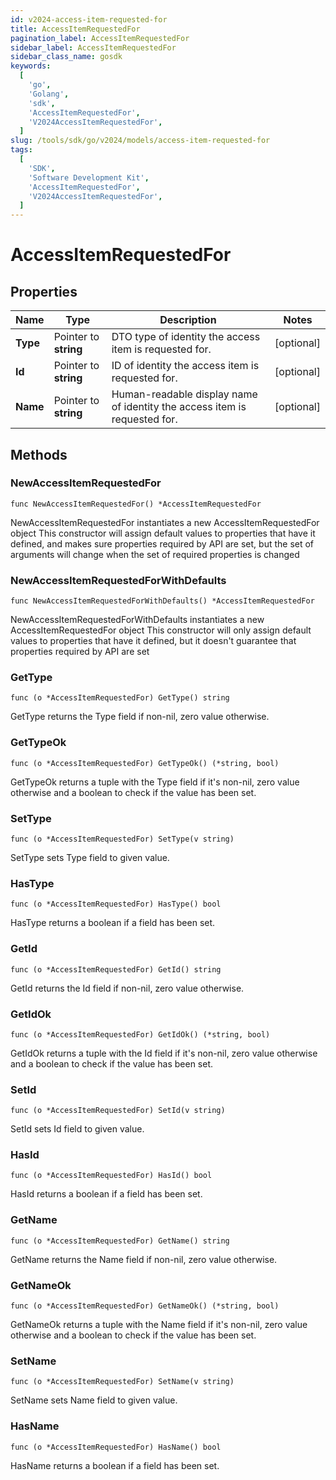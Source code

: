 ```yaml
---
id: v2024-access-item-requested-for
title: AccessItemRequestedFor
pagination_label: AccessItemRequestedFor
sidebar_label: AccessItemRequestedFor
sidebar_class_name: gosdk
keywords:
  [
    'go',
    'Golang',
    'sdk',
    'AccessItemRequestedFor',
    'V2024AccessItemRequestedFor',
  ]
slug: /tools/sdk/go/v2024/models/access-item-requested-for
tags:
  [
    'SDK',
    'Software Development Kit',
    'AccessItemRequestedFor',
    'V2024AccessItemRequestedFor',
  ]
---
```


# AccessItemRequestedFor

## Properties

| Name | Type | Description | Notes |
| --- | --- | --- | --- |
| **Type** | Pointer to **string** | DTO type of identity the access item is requested for. | [optional] |
| **Id** | Pointer to **string** | ID of identity the access item is requested for. | [optional] |
| **Name** | Pointer to **string** | Human-readable display name of identity the access item is requested for. | [optional] |

## Methods

### NewAccessItemRequestedFor

`func NewAccessItemRequestedFor() *AccessItemRequestedFor`

NewAccessItemRequestedFor instantiates a new AccessItemRequestedFor object This constructor will assign default values to properties that have it defined, and makes sure properties required by API are set, but the set of arguments will change when the set of required properties is changed

### NewAccessItemRequestedForWithDefaults

`func NewAccessItemRequestedForWithDefaults() *AccessItemRequestedFor`

NewAccessItemRequestedForWithDefaults instantiates a new AccessItemRequestedFor object This constructor will only assign default values to properties that have it defined, but it doesn't guarantee that properties required by API are set

### GetType

`func (o *AccessItemRequestedFor) GetType() string`

GetType returns the Type field if non-nil, zero value otherwise.

### GetTypeOk

`func (o *AccessItemRequestedFor) GetTypeOk() (*string, bool)`

GetTypeOk returns a tuple with the Type field if it's non-nil, zero value otherwise and a boolean to check if the value has been set.

### SetType

`func (o *AccessItemRequestedFor) SetType(v string)`

SetType sets Type field to given value.

### HasType

`func (o *AccessItemRequestedFor) HasType() bool`

HasType returns a boolean if a field has been set.

### GetId

`func (o *AccessItemRequestedFor) GetId() string`

GetId returns the Id field if non-nil, zero value otherwise.

### GetIdOk

`func (o *AccessItemRequestedFor) GetIdOk() (*string, bool)`

GetIdOk returns a tuple with the Id field if it's non-nil, zero value otherwise and a boolean to check if the value has been set.

### SetId

`func (o *AccessItemRequestedFor) SetId(v string)`

SetId sets Id field to given value.

### HasId

`func (o *AccessItemRequestedFor) HasId() bool`

HasId returns a boolean if a field has been set.

### GetName

`func (o *AccessItemRequestedFor) GetName() string`

GetName returns the Name field if non-nil, zero value otherwise.

### GetNameOk

`func (o *AccessItemRequestedFor) GetNameOk() (*string, bool)`

GetNameOk returns a tuple with the Name field if it's non-nil, zero value otherwise and a boolean to check if the value has been set.

### SetName

`func (o *AccessItemRequestedFor) SetName(v string)`

SetName sets Name field to given value.

### HasName

`func (o *AccessItemRequestedFor) HasName() bool`

HasName returns a boolean if a field has been set.
